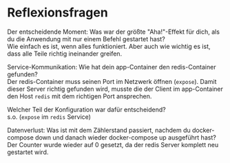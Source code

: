 # Reflexionsfragen
Der entscheidende Moment: Was war der größte "Aha!"-Effekt für dich, als du die Anwendung mit nur einem Befehl gestartet hast?  
Wie einfach es ist, wenn alles funktioniert. Aber auch wie wichtig es ist, dass alle Teile richtig ineinander greifen.

Service-Kommunikation: Wie hat dein app-Container den redis-Container gefunden?  
Der redis-Container muss seinen Port im Netzwerk öffnen (`expose`). Damit dieser Server richtig gefunden wird, musste die der Client im app-Container den Host `redis` mit dem richtigen Port ansprechen.

Welcher Teil der Konfiguration war dafür entscheidend?  
s.o. (`expose` im `redis` Service)

Datenverlust: Was ist mit dem Zählerstand passiert, nachdem du docker-compose down und danach wieder docker-compose up ausgeführt hast?  
Der Counter wurde wieder auf 0 gesetzt, da der redis Server komplett neu gestartet wird.